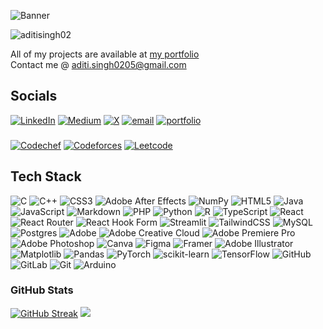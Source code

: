 ![Banner](https://github.com/user-attachments/assets/a68dfaa7-f63b-4a65-a38f-ab1946bed205)

<img src="https://komarev.com/ghpvc/?username=aditisingh02&label=Profile%20views&color=002829&style=for-the-badge&base=200" alt="aditisingh02" />

All of my projects are available at [my portfolio](https://aditi-singh.xyz/)<br> Contact me @ [aditi.singh0205@gmail.com](mailto:aditi.singh0205@gmail.com)

## Socials
[![LinkedIn](https://img.shields.io/badge/LinkedIn-%230077B5.svg?logo=linkedin&logoColor=white&style=for-the-badge)](https://linkedin.com/in/aditi-singh02) [![Medium](https://img.shields.io/badge/Medium-12100E?logo=medium&logoColor=white&style=for-the-badge)](https://medium.com/@aditi.singh0205) [![X](https://img.shields.io/badge/X-black.svg?logo=X&logoColor=white&style=for-the-badge)](https://x.com/aditisingh012) [![email](https://img.shields.io/badge/Email-D14836?logo=gmail&logoColor=white&style=for-the-badge)](mailto:aditi.singh0205@gmail.com) [![portfolio](https://img.shields.io/badge/Portfolio-2f00bd?logo=posrtfolio&logoColor=white&style=for-the-badge)](https://aditi-singh.xyz/) 
###
[![Codechef](https://img.shields.io/badge/codechef-%23F24E1E.svg?style=for-the-badge&logo=codechef&logoColor=white)](https://www.codechef.com/users/aditisingh02) 
[![Codeforces](https://img.shields.io/badge/Codeforces-%23ffffff.svg?style=for-the-badge&logo=codeforces&logoColor=black)](https://codeforces.com/profile/aditisingh2) 
[![Leetcode](https://img.shields.io/badge/Leetcode-%23323330.svg?style=for-the-badge&logo=leetcode&logoColor=%23ED8B00)](https://leetcode.com/u/aditi-singh02/) 
## Tech Stack
![C](https://img.shields.io/badge/c-%2300599C.svg?style=for-the-badge&logo=c&logoColor=white) ![C++](https://img.shields.io/badge/c++-%2300599C.svg?style=for-the-badge&logo=c%2B%2B&logoColor=white) ![CSS3](https://img.shields.io/badge/css3-%231572B6.svg?style=for-the-badge&logo=css3&logoColor=white) ![Adobe After Effects](https://img.shields.io/badge/Adobe%20After%20Effects-9999FF.svg?style=for-the-badge&logo=Adobe%20After%20Effects&logoColor=white) ![NumPy](https://img.shields.io/badge/numpy-%23013243.svg?style=for-the-badge&logo=numpy&logoColor=white) ![HTML5](https://img.shields.io/badge/html5-%23E34F26.svg?style=for-the-badge&logo=html5&logoColor=white) ![Java](https://img.shields.io/badge/java-%23ED8B00.svg?style=for-the-badge&logo=openjdk&logoColor=white) ![JavaScript](https://img.shields.io/badge/javascript-%23323330.svg?style=for-the-badge&logo=javascript&logoColor=%23F7DF1E) ![Markdown](https://img.shields.io/badge/markdown-%23000000.svg?style=for-the-badge&logo=markdown&logoColor=white) ![PHP](https://img.shields.io/badge/php-%23777BB4.svg?style=for-the-badge&logo=php&logoColor=white) ![Python](https://img.shields.io/badge/python-3670A0?style=for-the-badge&logo=python&logoColor=ffdd54) ![R](https://img.shields.io/badge/r-%23276DC3.svg?style=for-the-badge&logo=r&logoColor=white) ![TypeScript](https://img.shields.io/badge/typescript-%23007ACC.svg?style=for-the-badge&logo=typescript&logoColor=white) ![React](https://img.shields.io/badge/react-%2320232a.svg?style=for-the-badge&logo=react&logoColor=%2361DAFB) ![React Router](https://img.shields.io/badge/React_Router-CA4245?style=for-the-badge&logo=react-router&logoColor=white) ![React Hook Form](https://img.shields.io/badge/React%20Hook%20Form-%23EC5990.svg?style=for-the-badge&logo=reacthookform&logoColor=white) ![Streamlit](https://img.shields.io/badge/Streamlit-%23FE4B4B.svg?style=for-the-badge&logo=streamlit&logoColor=white) ![TailwindCSS](https://img.shields.io/badge/tailwindcss-%2338B2AC.svg?style=for-the-badge&logo=tailwind-css&logoColor=white) ![MySQL](https://img.shields.io/badge/mysql-4479A1.svg?style=for-the-badge&logo=mysql&logoColor=white) ![Postgres](https://img.shields.io/badge/postgres-%23316192.svg?style=for-the-badge&logo=postgresql&logoColor=white) ![Adobe](https://img.shields.io/badge/adobe-%23FF0000.svg?style=for-the-badge&logo=adobe&logoColor=white) ![Adobe Creative Cloud](https://img.shields.io/badge/Adobe%20Creative%20Cloud-DA1F26.svg?style=for-the-badge&logo=Adobe%20Creative%20Cloud&logoColor=white) ![Adobe Premiere Pro](https://img.shields.io/badge/Adobe%20Premiere%20Pro-9999FF.svg?style=for-the-badge&logo=Adobe%20Premiere%20Pro&logoColor=white) ![Adobe Photoshop](https://img.shields.io/badge/adobe%20photoshop-%2331A8FF.svg?style=for-the-badge&logo=adobe%20photoshop&logoColor=white) ![Canva](https://img.shields.io/badge/Canva-%2300C4CC.svg?style=for-the-badge&logo=Canva&logoColor=white) ![Figma](https://img.shields.io/badge/figma-%23F24E1E.svg?style=for-the-badge&logo=figma&logoColor=white) ![Framer](https://img.shields.io/badge/Framer-black?style=for-the-badge&logo=framer&logoColor=blue) ![Adobe Illustrator](https://img.shields.io/badge/adobe%20illustrator-%23FF9A00.svg?style=for-the-badge&logo=adobe%20illustrator&logoColor=white) ![Matplotlib](https://img.shields.io/badge/Matplotlib-%23ffffff.svg?style=for-the-badge&logo=Matplotlib&logoColor=black) ![Pandas](https://img.shields.io/badge/pandas-%23150458.svg?style=for-the-badge&logo=pandas&logoColor=white) ![PyTorch](https://img.shields.io/badge/PyTorch-%23EE4C2C.svg?style=for-the-badge&logo=PyTorch&logoColor=white) ![scikit-learn](https://img.shields.io/badge/scikit--learn-%23F7931E.svg?style=for-the-badge&logo=scikit-learn&logoColor=white) ![TensorFlow](https://img.shields.io/badge/TensorFlow-%23FF6F00.svg?style=for-the-badge&logo=TensorFlow&logoColor=white) ![GitHub](https://img.shields.io/badge/github-%23121011.svg?style=for-the-badge&logo=github&logoColor=white) ![GitLab](https://img.shields.io/badge/gitlab-%23181717.svg?style=for-the-badge&logo=gitlab&logoColor=white) ![Git](https://img.shields.io/badge/git-%23F05033.svg?style=for-the-badge&logo=git&logoColor=white) ![Arduino](https://img.shields.io/badge/-Arduino-00979D?style=for-the-badge&logo=Arduino&logoColor=white)
### GitHub Stats
[![GitHub Streak](https://nirzak-streak-stats.vercel.app?user=aditisingh02&theme=transparent&border=EBEBEB&background=00000040&currStreakNum=EBEBEB&fire=EB7D20&sideNums=9AAEEB)](https://git.io/streak-stats)
![](https://github-readme-stats.vercel.app/api?username=aditisingh02&theme=github_dark&hide_border=false&include_all_commits=false&count_private=true)

<!---### Playing
[![Spotify](https://github-readme-remake.vercel.app/api/spotify)](https://open.spotify.com/user/317cydettvqyldkc76ndq7zpfvfu)
<br/> --->

